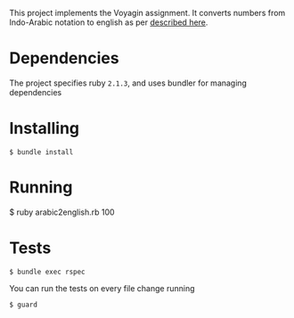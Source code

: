 This project implements the Voyagin assignment. It converts numbers from Indo-Arabic
notation to english as per
[described here](https://gist.github.com/Hiroyou/f93b2954e6ad5a764fc6).

# Dependencies

The project specifies ruby `2.1.3`, and uses bundler for managing dependencies

# Installing

```
$ bundle install
```

# Running

$ ruby arabic2english.rb 100

# Tests

```
$ bundle exec rspec
```

You can run the tests on every file change running
```
$ guard
```
